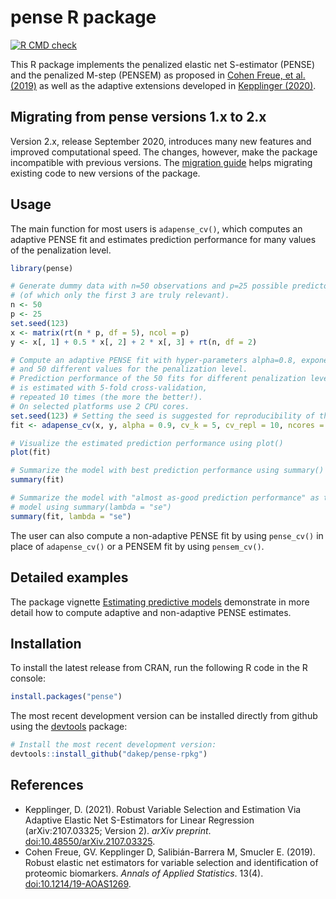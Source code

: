 
# pense R package

<!-- begin badges -->

[![R CMD check](https://github.com/dakep/pense-rpkg/actions/workflows/check-package-extended.yml/badge.svg)](https://github.com/dakep/pense-rpkg/actions/workflows/check-package-extended.yml)

<!-- end badges -->

This R package implements the penalized elastic net S-estimator (PENSE)
and the penalized M-step (PENSEM) as proposed in [Cohen Freue, et al.
(2019)](https://projecteuclid.org/euclid.aoas/1574910036) as well as the
adaptive extensions developed in [Kepplinger
(2020)](https://hdl.handle.net/2429/75637).

## Migrating from pense versions 1.x to 2.x

Version 2.x, release September 2020, introduces many new features and
improved computational speed. The changes, however, make the package
incompatible with previous versions. The [migration
guide](https://dakep.github.io/pense-rpkg/articles/migration_guide.html)
helps migrating existing code to new versions of the package.

## Usage

The main function for most users is `adapense_cv()`, which computes an
adaptive PENSE fit and estimates prediction performance for many values
of the penalization level.

``` r
library(pense)

# Generate dummy data with n=50 observations and p=25 possible predictors
# (of which only the first 3 are truly relevant).
n <- 50
p <- 25
set.seed(123)
x <- matrix(rt(n * p, df = 5), ncol = p)
y <- x[, 1] + 0.5 * x[, 2] + 2 * x[, 3] + rt(n, df = 2)

# Compute an adaptive PENSE fit with hyper-parameters alpha=0.8, exponent=2,
# and 50 different values for the penalization level.
# Prediction performance of the 50 fits for different penalization levels
# is estimated with 5-fold cross-validation,
# repeated 10 times (the more the better!).
# On selected platforms use 2 CPU cores.
set.seed(123) # Setting the seed is suggested for reproducibility of the CV results.
fit <- adapense_cv(x, y, alpha = 0.9, cv_k = 5, cv_repl = 10, ncores = 2)

# Visualize the estimated prediction performance using plot()
plot(fit)

# Summarize the model with best prediction performance using summary()
summary(fit)

# Summarize the model with "almost as-good prediction performance" as the best
# model using summary(lambda = "se")
summary(fit, lambda = "se")
```

The user can also compute a non-adaptive PENSE fit by using `pense_cv()`
in place of `adapense_cv()` or a PENSEM fit by using `pensem_cv()`.

## Detailed examples

The package vignette [Estimating predictive
models](https://dakep.github.io/pense-rpkg/articles/computing_adapense.html)
demonstrate in more detail how to compute adaptive and non-adaptive
PENSE estimates.

## Installation

To install the latest release from CRAN, run the following R code in the
R console:

``` r
install.packages("pense")
```

The most recent development version can be installed directly from
github using the [devtools](https://cran.r-project.org/package=devtools)
package:

``` r
# Install the most recent development version:
devtools::install_github("dakep/pense-rpkg")
```

## References

  - Kepplinger, D. (2021). Robust Variable Selection and Estimation Via Adaptive Elastic Net S-Estimators for Linear Regression (arXiv:2107.03325; Version 2). *arXiv preprint*. [doi:10.48550/arXiv.2107.03325](https://doi.org/10.48550/arXiv.2107.03325).
  - Cohen Freue, GV. Kepplinger D, Salibián-Barrera M, Smucler E.
    (2019). Robust elastic net estimators for variable selection and
    identification of proteomic biomarkers. *Annals of Applied
    Statistics*. 13(4). [doi:10.1214/19-AOAS1269](https://doi.org/10.1214/19-AOAS1269).
